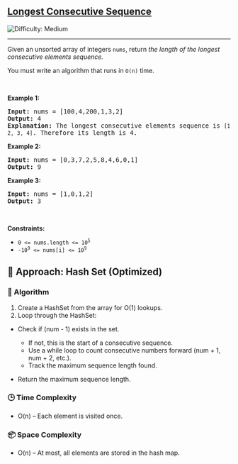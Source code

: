 <h2><a href="https://leetcode.com/problems/longest-consecutive-sequence">Longest Consecutive Sequence</a></h2> <img src='https://img.shields.io/badge/Difficulty-Medium-orange' alt='Difficulty: Medium' /><hr><p>Given an unsorted array of integers <code>nums</code>, return <em>the length of the longest consecutive elements sequence.</em></p>

<p>You must write an algorithm that runs in&nbsp;<code>O(n)</code>&nbsp;time.</p>

<p>&nbsp;</p>
<p><strong class="example">Example 1:</strong></p>

<pre>
<strong>Input:</strong> nums = [100,4,200,1,3,2]
<strong>Output:</strong> 4
<strong>Explanation:</strong> The longest consecutive elements sequence is <code>[1, 2, 3, 4]</code>. Therefore its length is 4.
</pre>

<p><strong class="example">Example 2:</strong></p>

<pre>
<strong>Input:</strong> nums = [0,3,7,2,5,8,4,6,0,1]
<strong>Output:</strong> 9
</pre>

<p><strong class="example">Example 3:</strong></p>

<pre>
<strong>Input:</strong> nums = [1,0,1,2]
<strong>Output:</strong> 3
</pre>

<p>&nbsp;</p>
<p><strong>Constraints:</strong></p>

<ul>
	<li><code>0 &lt;= nums.length &lt;= 10<sup>5</sup></code></li>
	<li><code>-10<sup>9</sup> &lt;= nums[i] &lt;= 10<sup>9</sup></code></li>
</ul>

## 🧠 Approach: Hash Set (Optimized)
### 📌 Algorithm
1. Create a HashSet from the array for O(1) lookups.
2. Loop through the HashSet:

  - Check if (num - 1) exists in the set.
	- If not, this is the start of a consecutive sequence.
	- Use a while loop to count consecutive numbers forward (num + 1, num + 2, etc.).
	- Track the maximum sequence length found.

  - Return the maximum sequence length.
### 🕒 Time Complexity
- O(n) – Each element is visited once.
### 📦 Space Complexity
- O(n) – At most, all elements are stored in the hash map.
